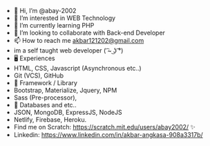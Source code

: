 - 👋 Hi, I’m @abay-2002
- 👀 I’m interested in WEB Technology
- 🌱 I’m currently learning PHP
- 💞️ I’m looking to collaborate with Back-end Developer
- 📫 How to reach me akbar121202@gmail.com
- im a self taught web developer ( ͡~ ͜ʖ ͡°)
- 🖥️ Experiences
- HTML, CSS, Javascript (Asynchronous etc..) 
- Git (VCS), GitHub
- 🧮 Framework / Library
- Bootstrap, Materialize, Jquery, NPM
- Sass (Pre-processor),
- 💾 Databases and etc..
- JSON, MongoDB, ExpressJS, NodeJS
- Netlify, Firebase, Heroku.
- Find me on Scratch: https://scratch.mit.edu/users/abay2002/ ✨
- Linkedin: https://www.linkedin.com/in/akbar-angkasa-908a3317b/
<!---
abay-2002/abay-2002 is a ✨ special ✨ repository because its `README.md` (this file) appears on your GitHub profile.
You can click the Preview link to take a look at your changes.
--->
